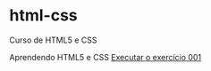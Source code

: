 # html-css
 Curso de HTML5 e CSS

Aprendendo HTML5 e CSS
 <a href="https://kaiqueoleme.github.io/html-css/exercicios/ex001/index.html">Executar o exercício 001 </a>